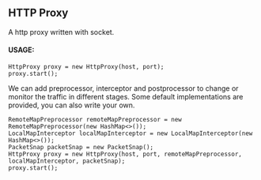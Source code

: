 ## HTTP Proxy

A http proxy written with socket.

#### USAGE:
```
HttpProxy proxy = new HttpProxy(host, port);
proxy.start();
```

We can add preprocessor, interceptor and postprocessor to change or monitor the traffic in different stages. 
Some default implementations are provided, you can also write your own.
```
RemoteMapPreprocessor remoteMapPreprocessor = new RemoteMapPreprocessor(new HashMap<>());
LocalMapInterceptor localMapInterceptor = new LocalMapInterceptor(new HashMap<>());
PacketSnap packetSnap = new PacketSnap();
HttpProxy proxy = new HttpProxy(host, port, remoteMapPreprocessor, localMapInterceptor, packetSnap);
proxy.start();
```
